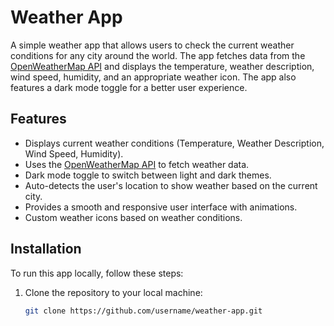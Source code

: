 # Weather App

A simple weather app that allows users to check the current weather conditions for any city around the world. The app fetches data from the [OpenWeatherMap API](https://openweathermap.org/api) and displays the temperature, weather description, wind speed, humidity, and an appropriate weather icon. The app also features a dark mode toggle for a better user experience.

## Features

- Displays current weather conditions (Temperature, Weather Description, Wind Speed, Humidity).
- Uses the [OpenWeatherMap API](https://openweathermap.org/api) to fetch weather data.
- Dark mode toggle to switch between light and dark themes.
- Auto-detects the user's location to show weather based on the current city.
- Provides a smooth and responsive user interface with animations.
- Custom weather icons based on weather conditions.

## Installation

To run this app locally, follow these steps:

1. Clone the repository to your local machine:
   ```bash
   git clone https://github.com/username/weather-app.git
